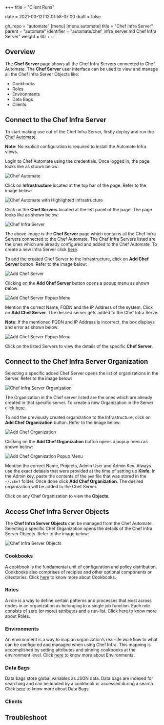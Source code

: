 +++
title = "Client Runs"

date = 2021-03-12T12:01:58-07:00
draft = false

gh_repo = "automate"
[menu]
  [menu.automate]
    title = "Chef Infra Server"
    parent = "automate"
    identifier = "automate/chef_infra_server.md Chef Infra Server"
    weight = 60
+++

## Overview

The __Chef Server__ page shows all the Chef Infra Servers connected to Chef Automate. The __Chef Server__ user interface can be used to view and manage all the Chef Infra Server Objects like:

- Cookbooks
- Roles
- Environments
- Data Bags
- Clients

## Connect to the Chef Infra Server

To start making use out of the Chef Infra Server, firstly deploy and run the [Chef Automate](https://docs.chef.io/automate/install/#installation-guide).

**Note:** No explicit configuration is required to install the Automate Infra views.

Login to Chef Automate using the credentials. Once logged in, the page looks like as shown below:

![Chef Automate](/images/automate/chef-automate-on-chef-infra-page.png)

Click on **Infrastructure** located at the top bar of the page. Refer to the image below:

![Chef Automate with Highlighted Infrastructure](/images/automate/chef-automate-infrastructure.png)

Click on the **Chef Servers** located at the left panel of the page. The page looks like as shown below:

![Chef Infra Server](/images/automate/chef-server-page.png)

The above image is the **Chef Server** page which contains all the Chef Infra Servers connected to the Chef Automate. The Chef Infra Servers listed are the ones which are already configured and added to the Chef Automate. To create a new Infra Server click [here](https://docs.chef.io/automate/infra_server/).

To add the created Chef Server to the Infrastructure, click on **Add Chef Server** button. Refer to the image below:

![Add Chef Server](/images/automate/add-chef-server-button.png)

Clicking on the **Add Chef Server** button opens a popup menu as shown below:

![Add Chef Server Popup Menu](/images/automate/add-chef-server-popup-menu.png)

Mention the correct Name, FQDN and the IP Address of the system. Click on **Add Chef Server**. The desired server gets added to the Chef Infra Server 

**Note:** If the mentioned FQDN and IP Address is incorrect, the box displays and error as shown below:

![Add Chef Server Popup Menu](/images/automate/add-chef-server-popup-menu-with-error.png)

Click on the listed Servers to view the details of the specific **Chef Server**.

## Connect to the Chef Infra Server Organization

Selecting a specific added Chef Server opens the list of organizations in the Server. Refer to the image below:

![Chef Infra Server Organization](/images/automate/chef-server-organization.png)

The Organization in the Chef server listed are the ones which are already created in that specific server. To create a new Organization in the Server click [here](https://docs.chef.io/automate/infra_server/#set-up-the-chef-infra-server).

To add the previously created organization to the Infrastructure, click on **Add Chef Organization** button. Refer to the image below:

![Add Chef Organization](/images/automate/add-chef-organization-button.png)

Clicking on the **Add Chef Organization** button opens a popup menu as shown below:

![Add Chef Organization Popup Menu](/images/automate/add-chef-organization-popup-menu.png)

Mention the correct Name, Projects, Admin User and Admin Key. Always use the exact detaials that were provided at the time of setting up **Kinfe**. In the Admin key, paste the contents of the `pem` file that was stored in the `~/.chef` folder. Once done click **Add Chef Organization**. The desired organization will be added to the Chef Server.

Click on any Chef Organization to view the **Objects**.

## Access Chef Infra Server Objects

The **Chef Infra Server Objects** can be managed from the Chef Automate. Selecting a specific Chef Organization opens the details of the Chef Infra Server Objects. Refer to the image below:

![Chef Infra Server Objects](/images/automate/chef-infra-server-objects.png)

### Cookbooks

A cookbook is the fundamental unit of configuration and policy distribution. Cookbooks also comprises of recipies and other optional components or directories. Click [here](https://docs.chef.io/cookbooks/) to know more about Cookbooks.

### Roles

A role is a way to define certain patterns and processes that exist across nodes in an organization as belonging to a single job function. Each role consists of zero (or more) attributes and a run-list. Click [here](https://docs.chef.io/roles/) to know more about Roles.

### Environments

An environment is a way to map an organization’s real-life workflow to what can be configured and managed when using Chef Infra. This mapping is accomplished by setting attributes and pinning cookbooks at the environment level. Click [here](https://docs.chef.io/environments/) to know more about Environments.

### Data Bags

Data bags store global variables as JSON data. Data bags are indexed for searching and can be loaded by a cookbook or accessed during a search. Click [here](https://docs.chef.io/data_bags/) to know more about Data Bags.

### Clients

## Troubleshoot